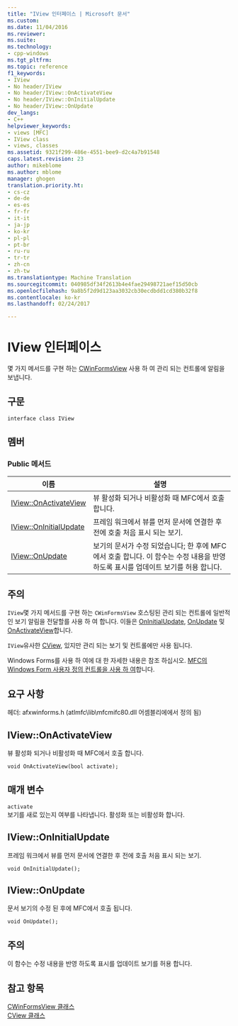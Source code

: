 ```yaml
---
title: "IView 인터페이스 | Microsoft 문서"
ms.custom: 
ms.date: 11/04/2016
ms.reviewer: 
ms.suite: 
ms.technology:
- cpp-windows
ms.tgt_pltfrm: 
ms.topic: reference
f1_keywords:
- IView
- No header/IView
- No header/IView::OnActivateView
- No header/IView::OnInitialUpdate
- No header/IView::OnUpdate
dev_langs:
- C++
helpviewer_keywords:
- views [MFC]
- IView class
- views, classes
ms.assetid: 9321f299-486e-4551-bee9-d2c4a7b91548
caps.latest.revision: 23
author: mikeblome
ms.author: mblome
manager: ghogen
translation.priority.ht:
- cs-cz
- de-de
- es-es
- fr-fr
- it-it
- ja-jp
- ko-kr
- pl-pl
- pt-br
- ru-ru
- tr-tr
- zh-cn
- zh-tw
ms.translationtype: Machine Translation
ms.sourcegitcommit: 040985df34f2613b4e4fae29498721aef15d50cb
ms.openlocfilehash: 9a8b5f2d9d123aa3032cb30ecdbdd1cd380b32f8
ms.contentlocale: ko-kr
ms.lasthandoff: 02/24/2017

---
```

# <a name="iview-interface"></a>IView 인터페이스
몇 가지 메서드를 구현 하는 [CWinFormsView](../../mfc/reference/cwinformsview-class.md) 사용 하 여 관리 되는 컨트롤에 알림을 보냅니다.  
  
## <a name="syntax"></a>구문  
  
```  
interface class IView  
```  
  
## <a name="members"></a>멤버  
  
### <a name="public-methods"></a>Public 메서드  
  
|이름|설명|  
|----------|-----------------|  
|[IView::OnActivateView](#onactivateview)|뷰 활성화 되거나 비활성화 때 MFC에서 호출 합니다.|  
|[IView::OnInitialUpdate](#oninitialupdate)|프레임 워크에서 뷰를 먼저 문서에 연결한 후 전에 호출 처음 표시 되는 보기.|  
|[IView::OnUpdate](#onupdate)|보기의 문서가 수정 되었습니다; 한 후에 MFC에서 호출 합니다. 이 함수는 수정 내용을 반영 하도록 표시를 업데이트 보기를 허용 합니다.|  
  
## <a name="remarks"></a>주의  
 `IView`몇 가지 메서드를 구현 하는 `CWinFormsView` 호스팅된 관리 되는 컨트롤에 일반적인 보기 알림을 전달할를 사용 하 여 합니다. 이들은 [OnInitialUpdate](#oninitialupdate), [OnUpdate](#onupdate) 및 [OnActivateView](#onactivateview)합니다.  
  
 `IView`유사한 [CView](../../mfc/reference/cview-class.md), 있지만 관리 되는 보기 및 컨트롤에만 사용 됩니다.  
  
 Windows Forms를 사용 하 여에 대 한 자세한 내용은 참조 하십시오. [MFC의 Windows Form 사용자 정의 컨트롤을 사용 하 여](../../dotnet/using-a-windows-form-user-control-in-mfc.md)합니다.  
  

## <a name="requirements"></a>요구 사항  
 헤더: afxwinforms.h (atlmfc\lib\mfcmifc80.dll 어셈블리에에서 정의 됨)  

## <a name="onactivateview"></a>IView::OnActivateView  
뷰 활성화 되거나 비활성화 때 MFC에서 호출 합니다.
```
void OnActivateView(bool activate);
```
## <a name="parameters"></a>매개 변수
`activate`  
보기를 새로 있는지 여부를 나타냅니다. 활성화 또는 비활성화 합니다.  

## <a name="oninitialupdate"></a>IView::OnInitialUpdate
프레임 워크에서 뷰를 먼저 문서에 연결한 후 전에 호출 처음 표시 되는 보기.
```
void OnInitialUpdate();
```

## <a name="onupdate"></a>IView::OnUpdate 
문서 보기의 수정 된 후에 MFC에서 호출 됩니다.  
```
void OnUpdate();
```
## <a name="remarks"></a>주의  
이 함수는 수정 내용을 반영 하도록 표시를 업데이트 보기를 허용 합니다.

## <a name="see-also"></a>참고 항목  
 [CWinFormsView 클래스](../../mfc/reference/cwinformsview-class.md)   
 [CView 클래스](../../mfc/reference/cview-class.md)

